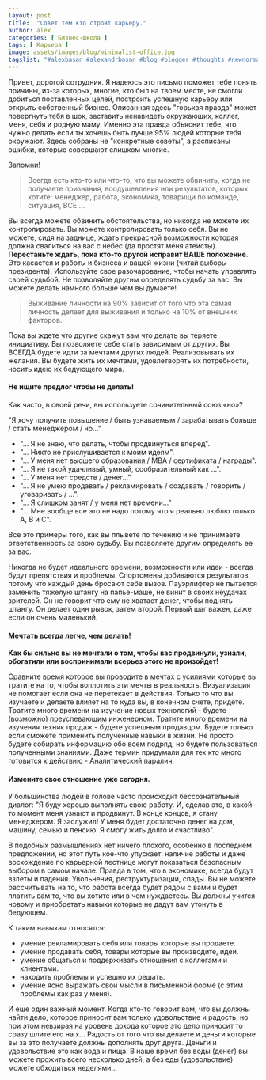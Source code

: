 ```yaml
---
layout: post
title:  "Совет тем кто строит карьеру."
author: alex
categories: [ Бизнес-Школа ]
tags: [ Карьера ]
image: assets/images/blog/minimalist-office.jpg
tagslist: "#alexbasan #alexandrbasan #blog #blogger #thoughts #newnormal #lifeisgood #freedom #алексбасан #александрбасан #блог #блоггер #бизнес #какзарабатывать #сторимбизнес #строимкарьеру #личныйопыт #простоосложном #карьера"
---
```


Привет, дорогой сотрудник. Я надеюсь это письмо поможет тебе понять причины, из-за которых, многие, кто был на твоем месте, не смогли добиться поставленных целей, построить успешную карьеру или открыть собственный бизнес. Описанная здесь "горькая правда" может повергнуть тебя в шок, заставить ненавидеть окружающих, коллег, меня, себя и родную маму. Именно эта правда объяснит тебе, что нужно делать если ты хочешь быть лучше 95% людей которые тебя окружают. Здесь собраны не "конкретные советы", а расписаны ошибки, которые совершают слишком многие.

Запомни! 

> Всегда есть кто-то или что-то, что вы можете обвинить, когда не получаете признания, воодушевления или результатов, которых хотите: менеджер, работа, экономика, товарищи по команде, ситуация, ВСЕ ...

Вы всегда можете обвинить обстоятельства, но никогда не можете их контролировать. Вы можете контролировать только себя. Вы не можете, сидя на заднице, ждать прекрасной возможности которая должна свалиться на вас с небес (да простят меня атеисты). **Перестаньте ждать, пока кто-то другой исправит ВАШЕ положение**. Это касается и работы и бизнеса и вашей жизни (читай выборы президента). Используйте свое разочарование, чтобы начать управлять своей судьбой. Не позволяйте другим определять судьбу за вас. Вы можете делать намного больше чем вы думаете!

> Выживание личности на 90% зависит от того что эта самая личность делает для выживания и только на 10% от внешних факторов.

Пока вы ждете что другие скажут вам что делать вы теряете инициативу. Вы позволяете себе стать зависимым от других. Вы ВСЕГДА будете идти за мечтами других людей. Реализовывать их желания. Вы будете жить их мечтами, удовлетворять их потребности, носить идею их бедующего мира.

#### Не ищите предлог чтобы не делать!

Как часто, в своей речи, вы используете сочинительный союз «но»? 

"Я хочу получить повышение / быть узнаваемым / зарабатывать больше / стать менеджером / но..."

- "... Я не знаю, что делать, чтобы продвинуться вперед".
- "... Никто не прислушивается к моим идеям".
- "... У меня нет высшего образования / MBA / сертификата / награды".
- "... Я не такой удачливый, умный, сообразительный как ...".
- "... У меня нет средств / денег..."
- "... Я не умею продавать / рекламировать / создавать / говорить / уговаривать / ...".
- "... Я слишком занят / у меня нет времени..."
- "... Мне вообще все это не надо потому что я реально люблю только A, B и С".

Все это примеры того, как вы плывете по течению и не принимаете ответственность за свою судьбу. Вы позволяете другим определять ее за вас.

Никогда не будет идеального времени, возможности или идеи - всегда будут препятствия и проблемы. Спортсмены добиваются результатов потому что каждый день бросают себе вызов. Пауэрлифтер не пытается заменить тяжелую штангу на папье-маше, не винит в своих неудачах зрителей. Он не говорит что ему не хватает денег, чтобы поднять штангу. Он делает один рывок, затем второй. Первый шаг важен, даже если он очень маленький.

#### Мечтать всегда легче, чем делать!

**Как бы сильно вы не мечтали о том, чтобы вас продвинули, узнали, обогатили или воспринимали всерьез этого не произойдет!** 

Сравните время которое вы проводите в мечтах с усилиями которые вы тратите на то, чтобы воплотить эти мечты в реальность. Визуализация не помогает если она не перетекает в действия. Только то что вы изучаете и делаете влияет на то куда вы, в конечном счете, придете. Тратите много времени на изучение новых технологий - будете (возможно) преуспевающим инженерном. Тратите много времени на изучения техник продаж - будете успешным продавцом. Будете только если сможете применить полученные навыки в жизни. Не просто будете собирать информацию обо всем подряд, но будете пользоваться полученными знаниями. Даже термин придумали для тех кто много готовится к действию - Аналитический паралич.

#### Измените свое отношение уже сегодня.

У большинства людей в голове часто происходит бессознательный диалог: "Я буду хорошо выполнять свою работу. И, сделав это, в какой-то момент меня узнают и продвинут. В конце концов, я стану менеджером. Я заслужил! У меня будет достаточно денег на дом, машину, семью и пенсию. Я смогу жить долго и счастливо".

В подобных размышлениях нет ничего плохого, особенно в последнем предложении, но этот путь кое-что упускает: наличие работы и даже восхождение по карьерной лестнице могут показаться безопасным выбором в самом начале. Правда в том, что в экономике, всегда будут взлеты и падения. Увольнения, реструктуризации, спады. Вы не можете рассчитывать на то, что работа всегда будет рядом с вами и будет платить вам то, что вы хотите или в чем нуждаетесь. Вы должны учится новому и приобретать навыки которые не дадут вам утонуть в бедующем.

К таким навыкам относятся:

- умение рекламировать себя или товары которые вы продаете.
- умение продавать себя, товары которые вы производите, идеи.
- умение общаться и поддерживать отношения с коллегами и клиентами.
- находить проблемы и успешно их решать.
- умение ясно выражать свои мысли в письменной форме (с этим проблемы как раз у меня).

И еще один важный момент. Когда кто-то говорит вам, что вы должны найти дело, которое приносит вам только удовольствие и радость, но при этом невзирая на уровень дохода которое это дело приносит то сразу шлите его на х... Радость от того что вы делаете и деньги которые вы за это получаете должны дополнять друг друга. Деньги и удовольствие это как вода и пища. В наше время без воды (денег) вы можете прожить всего несколько дней, а без еды (удовольствие) можете обходиться неделями...
